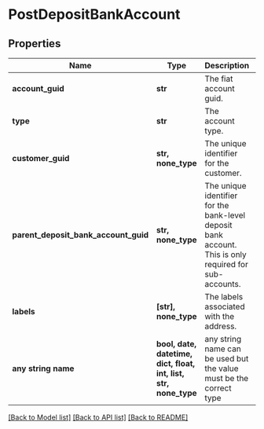 # PostDepositBankAccount


## Properties
Name | Type | Description | Notes
------------ | ------------- | ------------- | -------------
**account_guid** | **str** | The fiat account guid. | 
**type** | **str** | The account type. | [optional] 
**customer_guid** | **str, none_type** | The unique identifier for the customer. | [optional] 
**parent_deposit_bank_account_guid** | **str, none_type** | The unique identifier for the bank-level deposit bank account. This is only required for sub-accounts. | [optional] 
**labels** | **[str], none_type** | The labels associated with the address. | [optional] 
**any string name** | **bool, date, datetime, dict, float, int, list, str, none_type** | any string name can be used but the value must be the correct type | [optional]

[[Back to Model list]](../README.md#documentation-for-models) [[Back to API list]](../README.md#documentation-for-api-endpoints) [[Back to README]](../README.md)


